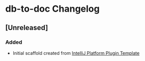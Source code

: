 <!-- Keep a Changelog guide -> https://keepachangelog.com -->

# db-to-doc Changelog

## [Unreleased]
### Added
- Initial scaffold created from [IntelliJ Platform Plugin Template](https://github.com/JetBrains/intellij-platform-plugin-template)
